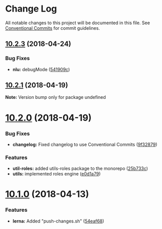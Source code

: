 # Change Log

All notable changes to this project will be documented in this file.
See [Conventional Commits](https://conventionalcommits.org) for commit guidelines.

<a name="10.2.3"></a>
## [10.2.3](https://github.com/botpress/modules/compare/v10.2.1...v10.2.3) (2018-04-24)


### Bug Fixes

* **nlu:** debugMode ([541909c](https://github.com/botpress/modules/commit/541909c))




<a name="10.2.1"></a>
## [10.2.1](https://github.com/botpress/modules/compare/v10.2.0...v10.2.1) (2018-04-19)




**Note:** Version bump only for package undefined

<a name="10.2.0"></a>
# [10.2.0](https://github.com/botpress/modules/compare/v10.1.0...v10.2.0) (2018-04-19)


### Bug Fixes

* **changelog:** Fixed changelog to use Conventional Commits ([9f32879](https://github.com/botpress/modules/commit/9f32879))


### Features

* **util-roles:** added utils-roles package to the monorepo ([25b733c](https://github.com/botpress/modules/commit/25b733c))
* **utils:** implemented roles engine ([e0d1a79](https://github.com/botpress/modules/commit/e0d1a79))




<a name="10.1.0"></a>

# [10.1.0](https://github.com/botpress/modules/compare/v10.0.12...v10.1.0) (2018-04-13)

### Features

* **lerna:** Added "push-changes.sh" ([54eaf68](https://github.com/botpress/modules/commit/54eaf68))
